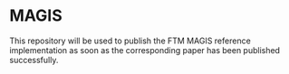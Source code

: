 # MAGIS

This repository will be used to publish the FTM MAGIS reference implementation as soon as the corresponding paper has been published successfully. 
